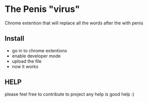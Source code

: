 # The Penis "virus"
Chrome extention that will replace all the words after the with penis

## Install
 * go in to chrome extentions
 * enable developer mode
 * upload the file 
 * now it works
 
## HELP
please feel free to contribute to project any help is good help :)
